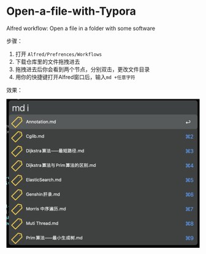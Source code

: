 # Open-a-file-with-Typora
Alfred workflow: Open a file in a folder with some software

步骤：

1. 打开 `Alfred/Prefrences/Workflows `
2. 下载仓库里的文件拖拽进去
3. 拖拽进去后你会看到两个节点，分别双击，更改文件目录
4. 用你的快捷键打开Alfred窗口后，输入`md +任意字符` 

效果：

![](https://github.com/TwoAndOne/Open-a-file-with-Typora/blob/main/pic.png)
